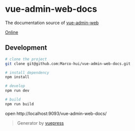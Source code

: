 # vue-admin-web-docs
The documentation source of [vue-admin-web](https://github.com/Marco-hui/vue-admin-web)

[Online](https://Marco-hui.github.io/vue-admin-web-docs)

## Development

```bash
# clone the project
git clone git@github.com:Marco-hui/vue-admin-web-docs.git

# install dependency
npm install

# develop
npm run dev

# build
npm run build
```

open http://localhost:9093/vue-admin-web-docs/

> Generator by [vuepress](https://github.com/vuejs/vuepress)
